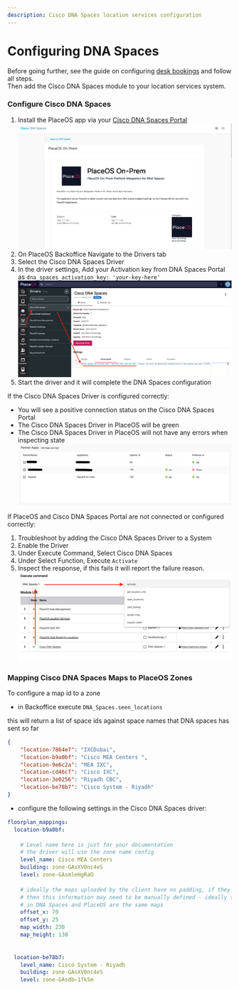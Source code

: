 ```yaml
---
description: Cisco DNA Spaces location services configuration
---
```


# Configuring DNA Spaces

Before going further, see the guide on configuring [desk bookings](../desk-booking.md) and follow all steps.\
Then add the Cisco DNA Spaces module to your location services system.

### Configure Cisco DNA Spaces

1. Install the PlaceOS app via your [Cisco DNA Spaces Portal](https://dnaspaces.io/partner/app/details/app-A575390EA4DD4915B863D6CA4F283F38) \
   ![](<../../../.gitbook/assets/image (9) (1) (1) (1) (1).png>)
2. On PlaceOS Backoffice Navigate to the Drivers tab
3. Select the Cisco DNA Spaces Driver
4. In the driver settings, Add your Activation key from DNA Spaces Portal as `dna_spaces_activation_key: 'your-key-here'` \
   ![](<../../../.gitbook/assets/image (7) (1).png>)
5. Start the driver and it will complete the DNA Spaces configuration

If the Cisco DNA Spaces Driver is configured correctly:

* You will see a positive connection status on the Cisco DNA Spaces Portal
* The Cisco DNA Spaces Driver in PlaceOS will be green
* The Cisco DNA Spaces Driver in PlaceOS will not have any errors when inspecting state\
  ![](<../../../.gitbook/assets/image (8) (1) (1).png>)

If PlaceOS and Cisco DNA Spaces Portal are not connected or configured correctly:

1. Troubleshoot by adding the Cisco DNA Spaces Driver to a System
2. Enable the Driver
3. Under Execute Command, Select Cisco DNA Spaces
4. Under Select Function, Execute `Activate`
5. Inspect the response, if this fails it will report the failure reason.\
   ![](<../../../.gitbook/assets/image (5) (1) (1).png>)

### Mapping Cisco DNA Spaces Maps to PlaceOS Zones

To configure a map id to a zone

* in Backoffice execute `DNA_Spaces.seen_locations`

this will return a list of space ids against space names that DNA spaces has sent so far

```json
{
    "location-7864e7": "IXCDubai",
    "location-b9a0bf": "Cisco MEA Centers ",
    "location-9e6c2a": "MEA IXC",
    "location-cd46cf": "Cisco IXC",
    "location-3e0256": "Riyadh CBC",
    "location-be78b7": "Cisco System - Riyadh"
}
```

* configure the following settings in the Cisco DNA Spaces driver:

```yaml
floorplan_mappings:
  location-b9a0bf:

    # Level name here is just for your documentation
    # the driver will use the zone name config
    level_name: Cisco MEA Centers
    building: zone-GAsXV0nc4eS
    level: zone-GAsmleHgRaO

    # ideally the maps uploaded by the client have no padding, if they do
    # then this information may need to be manually defined - ideally the maps
    # in DNA Spaces and PlaceOS are the same maps
    offset_x: 70
    offset_y: 25
    map_width: 230
    map_height: 130


  location-be78b7:
    level_name: Cisco System - Riyadh
    building: zone-GAsXV0nc4eS
    level: zone-GAsdb~1fk5m
```
